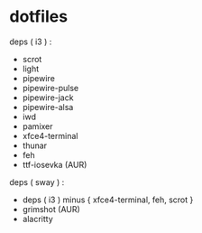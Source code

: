 # dotfiles

deps ( i3 ) :
  - scrot
  - light
  - pipewire
  - pipewire-pulse
  - pipewire-jack
  - pipewire-alsa
  - iwd
  - pamixer
  - xfce4-terminal
  - thunar
  - feh
  - ttf-iosevka (AUR)

deps ( sway  ) :
  - deps ( i3 ) minus { xfce4-terminal, feh, scrot }
  - grimshot (AUR)
  - alacritty
